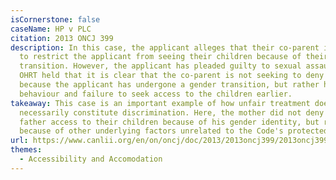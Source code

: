 ```yaml
---
isCornerstone: false
caseName: HP v PLC
citation: 2013 ONCJ 399
description: In this case, the applicant alleges that their co-parent is seeking
  to restrict the applicant from seeing their children because of their gender
  transition. However, the applicant has pleaded guilty to sexual assault. The
  OHRT held that it is clear that the co-parent is not seeking to deny access
  because the applicant has undergone a gender transition, but rather his
  behaviour and failure to seek access to the children earlier.
takeaway: This case is an important example of how unfair treatment does not
  necessarily constitute discrimination. Here, the mother did not deny the
  father access to their children because of his gender identity, but rather
  because of other underlying factors unrelated to the Code's protected grounds.
url: https://www.canlii.org/en/on/oncj/doc/2013/2013oncj399/2013oncj399.html?resultIndex=1
themes:
  - Accessibility and Accomodation
---
```

